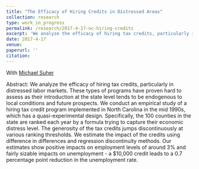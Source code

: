 ```yaml
---
title: "The Efficacy of Hiring Credits in Distressed Areas"
collection: research
type: work_in_progress
permalink: /research/2017-4-17-nc-hiring-credits
excerpt: 'We analyze the efficacy of hiring tax credits, particularly in distressed labor markets. Our estimates show positive effects on employment and sizable reductions on the unemployment rate.'
date: 2017-4-17
venue: 
paperurl: ''
citation: 
---
```

With [Michael Suher](https://sites.google.com/site/michaelsuher/)

Abstract: We analyze the efficacy of hiring tax credits, particularly in distressed labor markets. These types of programs have proven hard to assess as their introduction at the state level tends to be endogenous to local conditions and future prospects. We conduct an empirical study of a hiring tax credit program implemented in North Carolina in the mid 1990s, which has a quasi-experimental design. Specifically, the 100 counties in the state are ranked each year by a formula trying to capture their economic distress level. The generosity of the tax credits jumps discontinuously at various ranking thresholds. We estimate the impact of the credits using difference in differences and regression discontinuity methods. Our estimates show positive impacts on employment levels of around 3% and fairly sizable impacts on unemployment - a $10,000 credit leads to a 0.7 percentage point reduction in the unemployment rate.